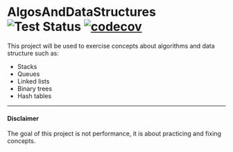# AlgosAndDataStructures ![Test Status](https://github.com/lorenacr/AlgosAndDataStructures/actions/workflows/test.yml/badge.svg) [![codecov](https://codecov.io/gh/SEU_USUARIO/SEU_REPO/branch/main/graph/badge.svg)](https://codecov.io/gh/SEU_USUARIO/SEU_REPO)


This project will be used to exercise concepts about algorithms and data structure such as:
- Stacks
- Queues
- Linked lists
- Binary trees
- Hash tables


___
#### Disclaimer
The goal of this project is not performance, it is about practicing and fixing concepts.

